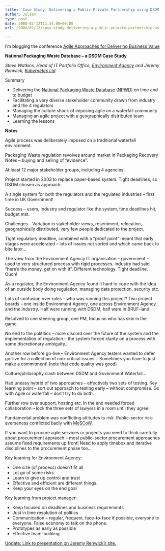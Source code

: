 ```yaml
---
title: 'Case Study: Delivering a Public-Private Partnership using DSDM'
author: Julian
type: post
date: 2008-02-12T11:34:08+00:00
url: /2008/02/12/case-study-delivering-a-public-private-partnership-using-dsdm/

---
```

I’m blogging the conference [Agile Approaches for Delivering Business Value][1]

**National Packaging Waste Database – a DSDM Case Study**

_Steve Watkins, Head of IT Portfolio Office, [Environment Agency][2] and Jeremy Renwick, [Kubernetes Ltd][3]_

Summary

  * Delivering the [National Packaging Waste Database][4] ([NPWD][4]) on time and to budget
  * Facilitating a very diverse stakeholder community drawn from industry and the 4 regulators
  * Managing the culture shock of imposing agile on a waterfall community
  * Managing an agile project with a geographically distributed team
  * Learning the lessons

<!--more-->

**Notes**

Agile process was deliberately imposed on a traditional waterfall environment.

Packaging Waste regulation revolves around market in Packaging Recovery Notes – buying and selling of “evidence”.

At least 12 major stakeholder groups, including 4 agencies!

Project started in 2003 to replace paper-based system. Tight deadlines, so DSDM chosen as approach.

A single system for both the regulators and the regulated industries – first time in UK Government!

Success – users, industry and regulator like the system, time deadlines hit, budget met.

Challenges – Variation in stakeholder views, resentment, relocation, geographically distributed, very few people dedicated to the project.

Tight regulatory deadline, combined with a “proof point” meant that early stages were accelerated – lots of issues not sorted and which came back to bite later…

The view from the Environment Agency IT organisation – government – used to very structured process with rigid processes. Industry had said “here’s the money, get on with it”. Different technology. Tight deadline. Ouch!

As a regulator, the Environment Agency found it hard to cope with the idea of an outside body doing regulation, managing data protection, security etc.

Lots of confusion over roles – who was running this project? Two project boards – one inside Environment Agency, one across Environment Agency and the industry. Half were running with DSDM, half were in BRUF-land.

Resolved to one steering group, one PM, focus on who has skin in the game.

No end to the polititics – more discord over the future of the system and the implementation of regulation – the system forced clarity on a process with some discretionary ambiguity…

Another row before go-live – Environment Agency testers wanted to defer go-live for a collection of non-critical issues… Sometimes you have to just make a commitment! (note that code quality was good)

Culture/philosophy clash between DSDM and Government Waterfall…

Had uneasy hybrid of two approaches – effectively two sets of testing. Key learning point – sort out approach to testing early – without compromise. Go with Agile or waterfall – don’t try to do both.

Further row over support, hosting etc. In the end needed forced collaboration – lock the three sets of lawyers in a room until they agree!

Fundamental problem was conflicting attitudes to risk. Public-sector risk-averseness conflicted badly with [MoSCoW][5].

If you want to procure agile services or projects you need to think carefully about procurement appraoch – most public-sector procurement approaches assume fixed requirements up front! Need to apply timebox and iterative disciplines to the procurement phase too…

Key learning for Environment Agency:

  * One size (of process) doesn’t fit all
  * Let go of some risks
  * Learn to give up control and trust
  * Effective and efficient are different things.
  * Keep your eyes on the end goal

Key learning from project manager:

  * Keep focused on deadlines and business requirements
  * Just in time resolution of politics
  * Communication – regular, frequent, face-to-face if possible, everyone to everyone. False economy to talk on the phone.
  * Prototypes as early as possible
  * Effective team-building

<ins datetime="2008-02-14T10:02:32+00:00">Update: Link to <a href="https://www.kubernetes.co.uk/wp-content/uploads/2008/02/unicom-npwd-case-study-final-presentation.pdf">presentation</a> on Jeremy Renwick&#8217;s site.</ins>

 [1]: https://www.unicom.co.uk/product_detail.asp?prdid=1547
 [2]: https://www.environment-agency.gov.uk/
 [3]: https://www.kubernetes.co.uk/
 [4]: https://npwd.environment-agency.gov.uk/
 [5]: https://en.wikipedia.org/wiki/MoSCoW